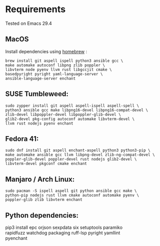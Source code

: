 # Requirements

Tested on Emacs 29.4

## MacOS

Install dependencies using [homebrew](https://brew.sh/) :

```
brew install git aspell ispell python3 ansible gcc \
make automake autoconf libpng zlib poppler \
libvterm node pyenv llvm rust libgccjit cmake \
basedpyright pyright yaml-language-server \
ansible-language-server enchant
```

## SUSE Tumbleweed:

```
sudo zypper install git aspell aspell-ispell aspell-spell \
python3 ansible gcc make libpng16-devel libpng16-compat-devel \
zlib-devel libpoppler-devel libpoppler-glib-devel \
glib2-devel pkg-config autoconf automake libvterm-devel \
llvm rust nodejs pyenv enchant
```

## Fedora 41:

```
sudo dnf install git aspell enchant-aspell python3 python3-pip \
make automake ansible gcc llvm libpng-devel zlib-ng-compat-devel \
poppler-glib-devel poppler-devel rust nodejs glib2-devel \
libvterm-devel pkgconf cmake enchant
```
## Manjaro / Arch Linux:

```
sudo pacman -S ispell aspell git python ansible gcc make \
python-pip nodejs rust llvm cmake autoconf automake pyenv \
poppler-glib zlib libvterm enchant
```

## Python dependencies:
pip3 install epc orjson sexpdata six setuptools paramiko \
rapidfuzz watchdog packaging ruff-lsp pyright yamllint \
pyenchant

